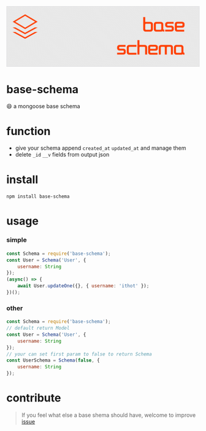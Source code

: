 ![android-sex-http](art/logo.png)

# base-schema
:smile: a mongoose base schema

# function
- give your schema append `created_at` `updated_at` and manage them 
- delete `_id` `__v` fields from output json
  
# install 
```
npm install base-schema
```

# usage 

### simple
```javascript
const Schema = require('base-schema');
const User = Schema('User', {
    username: String
});
(async() => {
    await User.updateOne({}, { username: 'ithot' });
})();
```

### other
```javascript
const Schema = require('base-schema');
// default return Model
const User = Schema('User', {
    username: String
});
// your can set first param to false to return Schema
const UserSchema = Schema(false, {
    username: String
});
```

# contribute
> If you feel what else a base shema should have, welcome to improve [issue](https://github.com/dtboy1995/mongoose-acid/issues)